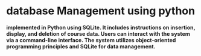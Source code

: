 # database  Management using python

**implemented in Python using SQLite. It includes instructions on insertion, display, and deletion of course data. Users can interact with the system via a command-line interface. The system utilizes object-oriented programming principles and SQLite for data management.**